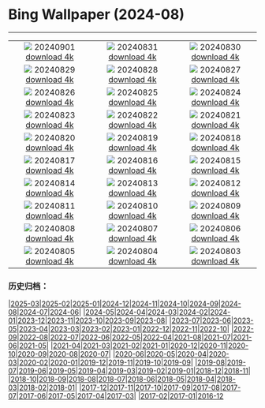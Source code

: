 # Bing Wallpaper (2024-08)
**************
| | | |
| :----: | :----: | :----: |
| ![](https://www.bing.com/th?id=OHR.ThamesLondon_EN-GB5554427883_1920x1080.jpg) 20240901 [download 4k](https://www.bing.com/th?id=OHR.ThamesLondon_EN-GB5554427883_UHD.jpg) | ![](https://www.bing.com/th?id=OHR.DjanetAlgeria_EN-GB4963001163_1920x1080.jpg) 20240831 [download 4k](https://www.bing.com/th?id=OHR.DjanetAlgeria_EN-GB4963001163_UHD.jpg) | ![](https://www.bing.com/th?id=OHR.WhaleSharkDay_EN-GB4536568745_1920x1080.jpg) 20240830 [download 4k](https://www.bing.com/th?id=OHR.WhaleSharkDay_EN-GB4536568745_UHD.jpg) |
| ![](https://www.bing.com/th?id=OHR.CastellfollitSpain_EN-GB3934726824_1920x1080.jpg) 20240829 [download 4k](https://www.bing.com/th?id=OHR.CastellfollitSpain_EN-GB3934726824_UHD.jpg) | ![](https://www.bing.com/th?id=OHR.ParalympicsParis_EN-GB7216458209_1920x1080.jpg) 20240828 [download 4k](https://www.bing.com/th?id=OHR.ParalympicsParis_EN-GB7216458209_UHD.jpg) | ![](https://www.bing.com/th?id=OHR.YoungCaiman_EN-GB2726345456_1920x1080.jpg) 20240827 [download 4k](https://www.bing.com/th?id=OHR.YoungCaiman_EN-GB2726345456_UHD.jpg) |
| ![](https://www.bing.com/th?id=OHR.PalmyraAtoll_EN-GB5731259364_1920x1080.jpg) 20240826 [download 4k](https://www.bing.com/th?id=OHR.PalmyraAtoll_EN-GB5731259364_UHD.jpg) | ![](https://www.bing.com/th?id=OHR.SwiftcurrentLake_EN-GB9627605146_1920x1080.jpg) 20240825 [download 4k](https://www.bing.com/th?id=OHR.SwiftcurrentLake_EN-GB9627605146_UHD.jpg) | ![](https://www.bing.com/th?id=OHR.NottingHillCarnival2024_EN-GB9324576606_1920x1080.jpg) 20240824 [download 4k](https://www.bing.com/th?id=OHR.NottingHillCarnival2024_EN-GB9324576606_UHD.jpg) |
| ![](https://www.bing.com/th?id=OHR.PrasatPhanom_EN-GB8973986476_1920x1080.jpg) 20240823 [download 4k](https://www.bing.com/th?id=OHR.PrasatPhanom_EN-GB8973986476_UHD.jpg) | ![](https://www.bing.com/th?id=OHR.OceanCityMD_EN-GB9234380892_1920x1080.jpg) 20240822 [download 4k](https://www.bing.com/th?id=OHR.OceanCityMD_EN-GB9234380892_UHD.jpg) | ![](https://www.bing.com/th?id=OHR.NazcaBooby_EN-GB8876355438_1920x1080.jpg) 20240821 [download 4k](https://www.bing.com/th?id=OHR.NazcaBooby_EN-GB8876355438_UHD.jpg) |
| ![](https://www.bing.com/th?id=OHR.TetonSunrise_EN-GB8561222784_1920x1080.jpg) 20240820 [download 4k](https://www.bing.com/th?id=OHR.TetonSunrise_EN-GB8561222784_UHD.jpg) | ![](https://www.bing.com/th?id=OHR.HuntingtonBeach_EN-GB8055727268_1920x1080.jpg) 20240819 [download 4k](https://www.bing.com/th?id=OHR.HuntingtonBeach_EN-GB8055727268_UHD.jpg) | ![](https://www.bing.com/th?id=OHR.GarlicFestival2024_EN-GB7313189944_1920x1080.jpg) 20240818 [download 4k](https://www.bing.com/th?id=OHR.GarlicFestival2024_EN-GB7313189944_UHD.jpg) |
| ![](https://www.bing.com/th?id=OHR.AlfanzinaLighthouse_EN-GB7045122942_1920x1080.jpg) 20240817 [download 4k](https://www.bing.com/th?id=OHR.AlfanzinaLighthouse_EN-GB7045122942_UHD.jpg) | ![](https://www.bing.com/th?id=OHR.JapanRollerCoaster_EN-GB6456877241_1920x1080.jpg) 20240816 [download 4k](https://www.bing.com/th?id=OHR.JapanRollerCoaster_EN-GB6456877241_UHD.jpg) | ![](https://www.bing.com/th?id=OHR.HangCave_EN-GB5986425507_1920x1080.jpg) 20240815 [download 4k](https://www.bing.com/th?id=OHR.HangCave_EN-GB5986425507_UHD.jpg) |
| ![](https://www.bing.com/th?id=OHR.WatarrkaLizard_EN-GB7369918232_1920x1080.jpg) 20240814 [download 4k](https://www.bing.com/th?id=OHR.WatarrkaLizard_EN-GB7369918232_UHD.jpg) | ![](https://www.bing.com/th?id=OHR.DugiOtokCroatia_EN-GB9621673389_1920x1080.jpg) 20240813 [download 4k](https://www.bing.com/th?id=OHR.DugiOtokCroatia_EN-GB9621673389_UHD.jpg) | ![](https://www.bing.com/th?id=OHR.ElephantsAmboseli_EN-GB4173490150_1920x1080.jpg) 20240812 [download 4k](https://www.bing.com/th?id=OHR.ElephantsAmboseli_EN-GB4173490150_UHD.jpg) |
| ![](https://www.bing.com/th?id=OHR.TofinoVancouver_EN-GB3629180467_1920x1080.jpg) 20240811 [download 4k](https://www.bing.com/th?id=OHR.TofinoVancouver_EN-GB3629180467_UHD.jpg) | ![](https://www.bing.com/th?id=OHR.JoshuaTreeNP_EN-GB1169305265_1920x1080.jpg) 20240810 [download 4k](https://www.bing.com/th?id=OHR.JoshuaTreeNP_EN-GB1169305265_UHD.jpg) | ![](https://www.bing.com/th?id=OHR.BristolBalloonFiesta2024_EN-GB5744730173_1920x1080.jpg) 20240809 [download 4k](https://www.bing.com/th?id=OHR.BristolBalloonFiesta2024_EN-GB5744730173_UHD.jpg) |
| ![](https://www.bing.com/th?id=OHR.SpottedOwlet_EN-GB7230363465_1920x1080.jpg) 20240808 [download 4k](https://www.bing.com/th?id=OHR.SpottedOwlet_EN-GB7230363465_UHD.jpg) | ![](https://www.bing.com/th?id=OHR.RhinelandVineyards_EN-GB0382871701_1920x1080.jpg) 20240807 [download 4k](https://www.bing.com/th?id=OHR.RhinelandVineyards_EN-GB0382871701_UHD.jpg) | ![](https://www.bing.com/th?id=OHR.MolokiniHawaii_EN-GB7304592210_1920x1080.jpg) 20240806 [download 4k](https://www.bing.com/th?id=OHR.MolokiniHawaii_EN-GB7304592210_UHD.jpg) |
| ![](https://www.bing.com/th?id=OHR.HertfordshireLavender_EN-GB8608001356_1920x1080.jpg) 20240805 [download 4k](https://www.bing.com/th?id=OHR.HertfordshireLavender_EN-GB8608001356_UHD.jpg) | ![](https://www.bing.com/th?id=OHR.GimignanoTuscany_EN-GB0016765846_1920x1080.jpg) 20240804 [download 4k](https://www.bing.com/th?id=OHR.GimignanoTuscany_EN-GB0016765846_UHD.jpg) | ![](https://www.bing.com/th?id=OHR.WulongKarst_EN-GB8759537408_1920x1080.jpg) 20240803 [download 4k](https://www.bing.com/th?id=OHR.WulongKarst_EN-GB8759537408_UHD.jpg) |

### 历史归档：

|[2025-03](/../2025-03/2025-03.md)|[2025-02](/../2025-02/2025-02.md)|[2025-01](/../2025-01/2025-01.md)|[2024-12](/../2024-12/2024-12.md)|[2024-11](/../2024-11/2024-11.md)|[2024-10](/../2024-10/2024-10.md)|[2024-09](/../2024-09/2024-09.md)|[2024-08](/2024-08.md)|[2024-07](/../2024-07/2024-07.md)|[2024-06](/../2024-06/2024-06.md)|
|[2024-05](/../2024-05/2024-05.md)|[2024-04](/../2024-04/2024-04.md)|[2024-03](/../2024-03/2024-03.md)|[2024-02](/../2024-02/2024-02.md)|[2024-01](/../2024-01/2024-01.md)|[2023-12](/../2023-12/2023-12.md)|[2023-11](/../2023-11/2023-11.md)|[2023-10](/../2023-10/2023-10.md)|[2023-09](/../2023-09/2023-09.md)|[2023-08](/../2023-08/2023-08.md)|
|[2023-07](/../2023-07/2023-07.md)|[2023-06](/../2023-06/2023-06.md)|[2023-05](/../2023-05/2023-05.md)|[2023-04](/../2023-04/2023-04.md)|[2023-03](/../2023-03/2023-03.md)|[2023-02](/../2023-02/2023-02.md)|[2023-01](/../2023-01/2023-01.md)|[2022-12](/../2022-12/2022-12.md)|[2022-11](/../2022-11/2022-11.md)|[2022-10](/../2022-10/2022-10.md)|
|[2022-09](/../2022-09/2022-09.md)|[2022-08](/../2022-08/2022-08.md)|[2022-07](/../2022-07/2022-07.md)|[2022-06](/../2022-06/2022-06.md)|[2022-05](/../2022-05/2022-05.md)|[2022-04](/../2022-04/2022-04.md)|[2021-08](/../2021-08/2021-08.md)|[2021-07](/../2021-07/2021-07.md)|[2021-06](/../2021-06/2021-06.md)|[2021-05](/../2021-05/2021-05.md)|
|[2021-04](/../2021-04/2021-04.md)|[2021-03](/../2021-03/2021-03.md)|[2021-02](/../2021-02/2021-02.md)|[2021-01](/../2021-01/2021-01.md)|[2020-12](/../2020-12/2020-12.md)|[2020-11](/../2020-11/2020-11.md)|[2020-10](/../2020-10/2020-10.md)|[2020-09](/../2020-09/2020-09.md)|[2020-08](/../2020-08/2020-08.md)|[2020-07](/../2020-07/2020-07.md)|
|[2020-06](/../2020-06/2020-06.md)|[2020-05](/../2020-05/2020-05.md)|[2020-04](/../2020-04/2020-04.md)|[2020-03](/../2020-03/2020-03.md)|[2020-02](/../2020-02/2020-02.md)|[2020-01](/../2020-01/2020-01.md)|[2019-12](/../2019-12/2019-12.md)|[2019-11](/../2019-11/2019-11.md)|[2019-10](/../2019-10/2019-10.md)|[2019-09](/../2019-09/2019-09.md)|
|[2019-08](/../2019-08/2019-08.md)|[2019-07](/../2019-07/2019-07.md)|[2019-06](/../2019-06/2019-06.md)|[2019-05](/../2019-05/2019-05.md)|[2019-04](/../2019-04/2019-04.md)|[2019-03](/../2019-03/2019-03.md)|[2019-02](/../2019-02/2019-02.md)|[2019-01](/../2019-01/2019-01.md)|[2018-12](/../2018-12/2018-12.md)|[2018-11](/../2018-11/2018-11.md)|
|[2018-10](/../2018-10/2018-10.md)|[2018-09](/../2018-09/2018-09.md)|[2018-08](/../2018-08/2018-08.md)|[2018-07](/../2018-07/2018-07.md)|[2018-06](/../2018-06/2018-06.md)|[2018-05](/../2018-05/2018-05.md)|[2018-04](/../2018-04/2018-04.md)|[2018-03](/../2018-03/2018-03.md)|[2018-02](/../2018-02/2018-02.md)|[2018-01](/../2018-01/2018-01.md)|
|[2017-12](/../2017-12/2017-12.md)|[2017-11](/../2017-11/2017-11.md)|[2017-10](/../2017-10/2017-10.md)|[2017-09](/../2017-09/2017-09.md)|[2017-08](/../2017-08/2017-08.md)|[2017-07](/../2017-07/2017-07.md)|[2017-06](/../2017-06/2017-06.md)|[2017-05](/../2017-05/2017-05.md)|[2017-04](/../2017-04/2017-04.md)|[2017-03](/../2017-03/2017-03.md)|
|[2017-02](/../2017-02/2017-02.md)|[2017-01](/../2017-01/2017-01.md)|[2016-12](/../2016-12/2016-12.md)